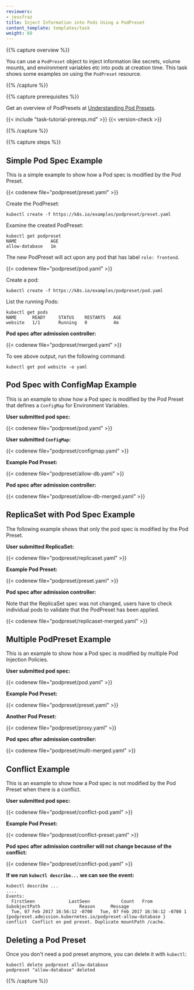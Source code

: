 ```yaml
---
reviewers:
- jessfraz
title: Inject Information into Pods Using a PodPreset
content_template: templates/task
weight: 60
---
```


{{% capture overview %}}

You can use a `PodPreset` object to inject information like secrets, volume
mounts, and environment variables etc into pods at creation time.
This task shows some examples on using the `PodPreset` resource.

{{% /capture %}}

{{% capture prerequisites %}}

Get an overview of PodPresets at
[Understanding Pod Presets](/docs/concepts/workloads/pods/podpreset/).

{{< include "task-tutorial-prereqs.md" >}} {{< version-check >}}

{{% /capture %}}

{{% capture steps %}}


## Simple Pod Spec Example

This is a simple example to show how a Pod spec is modified by the Pod
Preset.

{{< codenew file="podpreset/preset.yaml" >}}

Create the PodPreset:

```shell
kubectl create -f https://k8s.io/examples/podpreset/preset.yaml
```

Examine the created PodPreset:

```shell
kubectl get podpreset
NAME             AGE
allow-database   1m
```

The new PodPreset will act upon any pod that has label `role: frontend`.

{{< codenew file="podpreset/pod.yaml" >}}

Create a pod:

```shell
kubectl create -f https://k8s.io/examples/podpreset/pod.yaml
```

List the running Pods:

```shell
kubectl get pods
NAME      READY     STATUS    RESTARTS   AGE
website   1/1       Running   0          4m
```

**Pod spec after admission controller:**

{{< codenew file="podpreset/merged.yaml" >}}

To see above output, run the following command:

```shell
kubectl get pod website -o yaml
```

## Pod Spec with ConfigMap Example

This is an example to show how a Pod spec is modified by the Pod Preset
that defines a `ConfigMap` for Environment Variables.

**User submitted pod spec:**

{{< codenew file="podpreset/pod.yaml" >}}

**User submitted `ConfigMap`:**

{{< codenew file="podpreset/configmap.yaml" >}}

**Example Pod Preset:**

{{< codenew file="podpreset/allow-db.yaml" >}}

**Pod spec after admission controller:**

{{< codenew file="podpreset/allow-db-merged.yaml" >}}

## ReplicaSet with Pod Spec Example

The following example shows that only the pod spec is modified by the Pod
Preset.

**User submitted ReplicaSet:**

{{< codenew file="podpreset/replicaset.yaml" >}}

**Example Pod Preset:**

{{< codenew file="podpreset/preset.yaml" >}}

**Pod spec after admission controller:**

Note that the ReplicaSet spec was not changed, users have to check individual pods
to validate that the PodPreset has been applied.

{{< codenew file="podpreset/replicaset-merged.yaml" >}}

## Multiple PodPreset Example

This is an example to show how a Pod spec is modified by multiple Pod
Injection Policies.

**User submitted pod spec:**

{{< codenew file="podpreset/pod.yaml" >}}

**Example Pod Preset:**

{{< codenew file="podpreset/preset.yaml" >}}

**Another Pod Preset:**

{{< codenew file="podpreset/proxy.yaml" >}}

**Pod spec after admission controller:**

{{< codenew file="podpreset/multi-merged.yaml" >}}

## Conflict Example

This is an example to show how a Pod spec is not modified by the Pod Preset
when there is a conflict.

**User submitted pod spec:**

{{< codenew file="podpreset/conflict-pod.yaml" >}}

**Example Pod Preset:**

{{< codenew file="podpreset/conflict-preset.yaml" >}}

**Pod spec after admission controller will not change because of the conflict:**

{{< codenew file="podpreset/conflict-pod.yaml" >}}

**If we run `kubectl describe...` we can see the event:**

```shell
kubectl describe ...
....
Events:
  FirstSeen             LastSeen            Count   From                    SubobjectPath               Reason      Message
  Tue, 07 Feb 2017 16:56:12 -0700   Tue, 07 Feb 2017 16:56:12 -0700 1   {podpreset.admission.kubernetes.io/podpreset-allow-database }    conflict  Conflict on pod preset. Duplicate mountPath /cache.
```

## Deleting a Pod Preset

Once you don't need a pod preset anymore, you can delete it with `kubectl`:

```shell
kubectl delete podpreset allow-database
podpreset "allow-database" deleted
```

{{% /capture %}}
